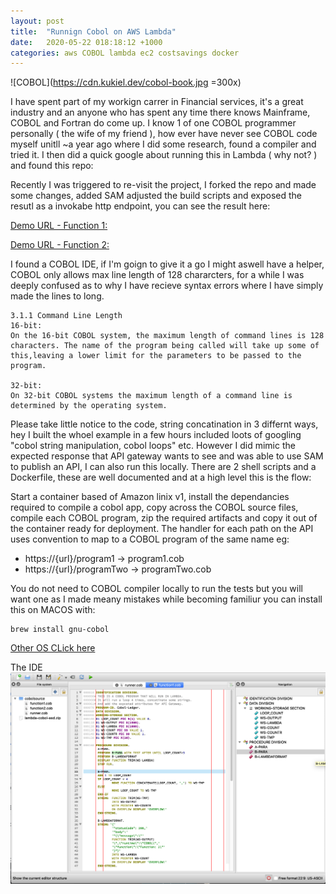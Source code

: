 ```yaml
---
layout: post
title:  "Runnign Cobol on AWS Lambda"
date:   2020-05-22 018:18:12 +1000
categories: aws COBOL lambda ec2 costsavings docker
---
```

![COBOL](https://cdn.kukiel.dev/cobol-book.jpg =300x)


I have spent part of my workign carrer in Financial services, it's a great industry and an anyone who has spent any time there knows Mainframe, COBOL and Fortran do come up.  I know 1 of one COBOL programmer personally ( the wife of my friend ), how ever have never see COBOL code myself unitll ~a year ago where I did some research, found a compiler and tried it.  I then did a quick google about running this in Lambda ( why not? ) and found this repo:

Recently I was triggered to re-visit the project, I forked the repo and made some changes, added SAM adjusted the build scripts and exposed the resutl as a invokabe http endpoint, you can see the result here:

[Demo URL - Function 1:](https://fe9yjg76ei.execute-api.ap-southeast-2.amazonaws.com/Prod/function1)

[Demo URL - Function 2:](https://fe9yjg76ei.execute-api.ap-southeast-2.amazonaws.com/Prod/function2)

I found a COBOL IDE, if I'm goign to give it a go I might aswell have a helper, COBOL only allows max line length of 128 chararcters, for a while I was deeply confused as to why I have recieve syntax errors where I have simply made the lines to long.
```
3.1.1 Command Line Length
16-bit:
On the 16-bit COBOL system, the maximum length of command lines is 128 characters. The name of the program being called will take up some of this,leaving a lower limit for the parameters to be passed to the program.

32-bit:
On 32-bit COBOL systems the maximum length of a command line is determined by the operating system.
```

Please take little notice to the code, string concatination in 3 differnt ways, hey I built the whoel example in a few hours included loots of googling "cobol string manipulation, cobol loops" etc.  However I did mimic the expected response that API gateway wants to see and was able to use SAM to publish an API, I can also run this locally.  There are 2 shell scripts and a Dockerfile, these are well documented and at a high level this is the flow:

Start a container based of Amazon linix v1, install the dependancies required to compile a cobol app, copy across the COBOL source files, compile each COBOL program, zip the required artifacts and copy it out of the container ready for deployment.  The handler for each path on the API uses convention to map to a COBOL program of the same name eg:

- https://{url}/program1  ->  program1.cob
- https://{url}/programTwo  ->  programTwo.cob

You do not need to COBOL compiler locally to run the tests but you will want one as I made meany mistakes while becoming familiur you can install this on MACOS with:

```
brew install gnu-cobol
```

[Other OS CLick here](https://sourceforge.net/p/open-cobol/wiki/Install%20Guide/)

The IDE
![COBOL](/assets/post/2020-05-22-COBOL-on-aws-lambda/cobol.png "COBOL")

